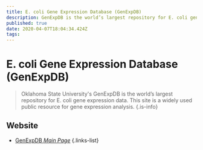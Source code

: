 ```yaml
---
title: E. coli Gene Expression Database (GenExpDB)
description: GenExpDB is the world’s largest repository for E. coli gene expression data. This site is a widely used public resource for gene expression analysis.
published: true
date: 2020-04-07T18:04:34.424Z
tags: 
---
```


# E. coli Gene Expression Database (GenExpDB)

> Oklahoma State University's GenExpDB is the world’s largest repository for E. coli gene expression data. This site is a widely used public resource for gene expression analysis.
{.is-info}

## Website

- [GenExpDB *Main Page*](https://genexpdb.okstate.edu/)
{.links-list}


